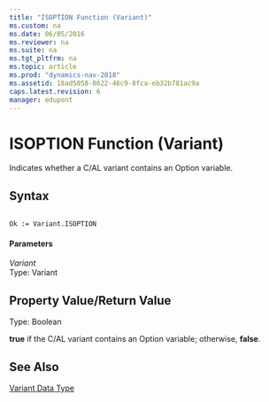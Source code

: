 ```yaml
---
title: "ISOPTION Function (Variant)"
ms.custom: na
ms.date: 06/05/2016
ms.reviewer: na
ms.suite: na
ms.tgt_pltfrm: na
ms.topic: article
ms.prod: "dynamics-nav-2018"
ms.assetid: 18ad5058-8622-46c9-8fca-eb32b781ac9a
caps.latest.revision: 6
manager: edupont
---
```

# ISOPTION Function (Variant)
Indicates whether a C/AL variant contains an Option variable.  
  
## Syntax  
  
```  
  
Ok := Variant.ISOPTION  
```  
  
#### Parameters  
 *Variant*  
 Type: Variant  
  
## Property Value/Return Value  
 Type: Boolean  
  
 **true** if the C/AL variant contains an Option variable; otherwise, **false**.  
  
## See Also  
 [Variant Data Type](Variant-Data-Type.md)